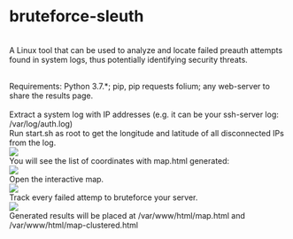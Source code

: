# bruteforce-sleuth
<br>A Linux tool that can be used to analyze and locate failed preauth attempts found in system logs, thus potentially identifying security threats.

<br>Requirements: Python 3.7.*; pip, pip requests folium; any web-server to share the results page.
<br>
<br>Extract a system log with IP addresses (e.g. it can be your ssh-server log: /var/log/auth.log)
<br>Run start.sh as root to get the longitude and latitude of all disconnected IPs from the log.
<br><img src="https://i.imgur.com/vLrkrgI.jpg"/>
<br>You will see the list of coordinates with map.html generated:
<br><img src="https://i.imgur.com/etcs9RV.jpg"/>
<br>Open the interactive map.
<br><img src="https://i.imgur.com/Xf4rWSD.jpg"/>
<br>Track every failed attemp to bruteforce your server.
<br><img src="https://i.imgur.com/p943AEL.jpg"/>
<br/>Generated results will be placed at /var/www/html/map.html and /var/www/html/map-clustered.html
